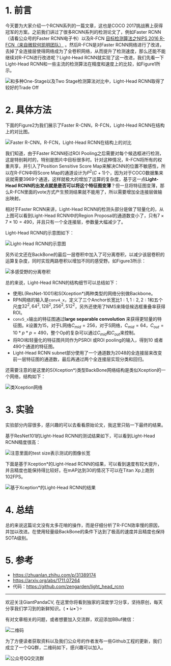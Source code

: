# 1. 前言
今天要为大家介绍一个RCNN系列的一篇文章，这也是COCO 2017挑战赛上获得冠军的方案。之前我们讲过了很多RCNN系列的检测论文了，例如Faster RCNN（请看公众号的Faster RCNN电子书）以及R-FCN [目标检测算法之NIPS 2016 R-FCN（来自微软何凯明团队）](https://mp.weixin.qq.com/s/oI-WrGIo0RgnwFxcYUYilw) 。然后R-FCN是对Faster RCNN网络进行了改进，去掉了全连接层使得网络成为了全卷积网络，从而提升了检测速度，那么还能不能继续对R-FCN进行改进呢？Light-Head RCNN就实现了这一改进，我们先看一下Light-Head RCNN和一些主流的检测算法在精度和速度上的比较，如Figure1所示。

![和多种One-Stage以及Two Stage检测算法对比中，Light-Head RCNN取得了较好的Trade Off](https://img-blog.csdnimg.cn/20200614181850780.png?x-oss-process=image/watermark,type_ZmFuZ3poZW5naGVpdGk,shadow_10,text_aHR0cHM6Ly9ibG9nLmNzZG4ubmV0L2p1c3Rfc29ydA==,size_16,color_FFFFFF,t_70)

# 2. 具体方法
下面的Figure2为我们展示了Faster R-CNN，R-FCN，Light-Head RCNN在结构上的对比图。

![Faster R-CNN，R-FCN，Light-Head RCNN在结构上的对比](https://img-blog.csdnimg.cn/20200614182155442.png?x-oss-process=image/watermark,type_ZmFuZ3poZW5naGVpdGk,shadow_10,text_aHR0cHM6Ly9ibG9nLmNzZG4ubmV0L2p1c3Rfc29ydA==,size_16,color_FFFFFF,t_70)

我们知道，由于Faster RCNN经过ROI Pooling之后需要对每个候选框进行检测，这是特别耗时的，特别是图片中目标很多时。针对这种情况，R-FCN将所有的权重共享，并引入了Position Sensitive Score Map来解决CNN的位置不敏感性，所以在R-FCN中将Score Map的通道设计为$P^2(C+1)$个，因为对于COCO数据集来说就需要3969个通道，这样就极大的增加了运算的复杂度，基于这一点**Light-Head RCNN的出发点就是是否可以将这个特征图变薄**？但一旦将特征图变薄，那么R-FCN里面的vote方式产生预测结果就不能用了，所以需要增加全连接层做输出映射。

相对于Faster RCNN来讲，Light-Head RCNN的检测头部分是做了轻量化的，从上图可以看到Light-Head RCNN中的Region Proposal的通道数变小了，只有$7\times 7\times 10=490$，并且只有一个全连接层，参数量大幅减少了。


Light-Head RCNN的示意图如下：

![Light-Head RCNN的示意图](https://img-blog.csdnimg.cn/20200614185113238.png?x-oss-process=image/watermark,type_ZmFuZ3poZW5naGVpdGk,shadow_10,text_aHR0cHM6Ly9ibG9nLmNzZG4ubmV0L2p1c3Rfc29ydA==,size_16,color_FFFFFF,t_70)

另外论文还在BackBone的最后一层卷积中加入了可分离卷积，以减少该层卷积的运算复杂度，同时实现两路卷积以增加不同的感受野。如Figure3所示：

![多感受野的分离卷积](https://img-blog.csdnimg.cn/20200614185621131.png?x-oss-process=image/watermark,type_ZmFuZ3poZW5naGVpdGk,shadow_10,text_aHR0cHM6Ly9ibG9nLmNzZG4ubmV0L2p1c3Rfc29ydA==,size_16,color_FFFFFF,t_70)


总的来说，Light-Head RCNN的结构细节可以总结如下：

- 使用L(ResNet-1001)和S(Xception*)两种类型的网络分别做Backbone。
- RPN网络的输入是`conv4_x`，定义了三个Anchor长宽比${1:1,1:2,2:1}$和五个尺度${32^2,64^2,128^2,256^2,512^2}$，另外还使用了NMS来降低候选框重叠率获得ROI。
- `conv5_x`输出的特征图通过**large separable convolution** 来获得更轻量的特征图。$k$设置为$15$，对于L网络$C_{mid}=256$，对于S网络，$C_{mid}=64$，$C_{out}=10*p*p=490$，整个Op的复杂可以通过$C_{mid}$和$C_{out}$来控制。
- 将ROI和轻量化的特征图共同作为PSROI 或ROI pooling的输入，得到10 或者 490个通道的特征图。
- Light-Head RCNN subnet部分使用了一个通道数为2048的全连接层来改变前一层特征图的通道数，最后再通过两个全连接层实现分类和回归。


还需要注意的是这里的S(Xception*)类型BackBone网络结构是类似Xception的一个网络，结构如下：


![类Xception网络](https://img-blog.csdnimg.cn/20200614192412851.png?x-oss-process=image/watermark,type_ZmFuZ3poZW5naGVpdGk,shadow_10,text_aHR0cHM6Ly9ibG9nLmNzZG4ubmV0L2p1c3Rfc29ydA==,size_16,color_FFFFFF,t_70)

# 3. 实验
实验部分内容很多，感兴趣的可以去看看原始论文，我这里只贴一下最终的结果。

基于ResNet101的Light-Head RCNN的测试结果如下，可以看到Light-Head RCNN精度很高：

![注意里面的test size表示测试的图像长宽](https://img-blog.csdnimg.cn/20200614192004982.png?x-oss-process=image/watermark,type_ZmFuZ3poZW5naGVpdGk,shadow_10,text_aHR0cHM6Ly9ibG9nLmNzZG4ubmV0L2p1c3Rfc29ydA==,size_16,color_FFFFFF,t_70)

下面是基于Xception*的Light-Head RCNN的结果，可以看到速度有较大提升，并且精度也能保持得比较好。在mAP达到30的情况下可以在Titan Xp上跑到102FPS。


![基于Xception*的Light-Head RCNN的结果](https://img-blog.csdnimg.cn/20200614192548935.png?x-oss-process=image/watermark,type_ZmFuZ3poZW5naGVpdGk,shadow_10,text_aHR0cHM6Ly9ibG9nLmNzZG4ubmV0L2p1c3Rfc29ydA==,size_16,color_FFFFFF,t_70)

# 4. 总结
总的来说这篇论文没有太多花哨的操作，而是仔细分析了R-FCN效率慢的原因，并加以改进。在使用轻量级BackBone的条件下达到了极高的速度并且精度也保持SOTA级别。

# 5. 参考

- https://zhuanlan.zhihu.com/p/31389174
- https://arxiv.org/abs/1711.07264
- 代码：https://github.com/zengarden/light_head_rcnn

---------------------------------------------------
欢迎关注GiantPandaCV, 在这里你将看到独家的深度学习分享，坚持原创，每天分享我们学习到的新鲜知识。( • ̀ω•́ )✧

有对文章相关的问题，或者想要加入交流群，欢迎添加BBuf微信：

![二维码](https://img-blog.csdnimg.cn/20200110234905879.png?x-oss-process=image/watermark,type_ZmFuZ3poZW5naGVpdGk,shadow_10,text_aHR0cHM6Ly9ibG9nLmNzZG4ubmV0L2p1c3Rfc29ydA==,size_16,color_FFFFFF,t_70)

为了方便读者获取资料以及我们公众号的作者发布一些Github工程的更新，我们成立了一个QQ群，二维码如下，感兴趣可以加入。

![公众号QQ交流群](https://img-blog.csdnimg.cn/20200517190745584.png#pic_center)